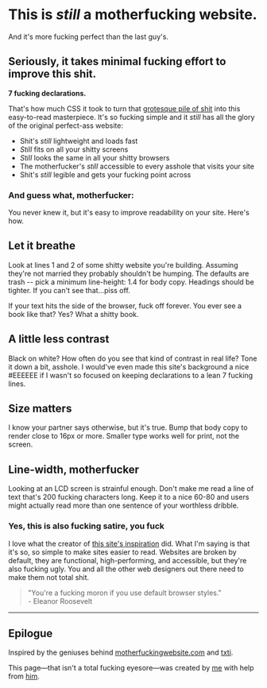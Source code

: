 <!DOCTYPE html>
<html>
   <head>
   	   <meta charset="utf-8" />
   	   <link rel="stylesheet" href="style.css" />
	   <title>Bettter Motherfucking Website</title>
   </head>

   <body>
   	   <h1>This is <em>still</em> a motherfucking website.</h1>
   	   <p>And it's more fucking perfect than the last guy's.</p>
   	   <h2>Seriously, it takes minimal fucking effort to improve this shit.</h2>
   	   <p><strong>7 fucking declarations.</strong></p>
   	   <p>That's how much CSS it took to turn that <a href="http://motherfuckingwebsite.com">grotesque pile of shit</a> into this easy-to-read masterpiece. It's so fucking simple and it <em>still</em> has all the glory of the original perfect-ass website:
   	     <ul>
   	   	    <li>Shit's <em>still</em> lightweight and loads fast</li>
   	   	    <li><em>Still</em> fits on all your shitty screens</li>
   	   	    <li><em>Still</em> looks the same in all your shitty browsers</li>
   	   	    <li>The motherfucker's <em>still</em> accessible to every asshole that visits your site</li>
   	   	    <li>Shit's <em>still</em> legible and gets your fucking point across</li>
   	     </ul>
   	   </p>
   	   <h3>And guess what, motherfucker:</h3>
   	   <p>You never knew it, but it's easy to improve readability on your site. Here's how.</p>
   	   <h2>Let it breathe</h2>
   	   <p>Look at lines 1 and 2 of some shitty website you're building. Assuming they're not married they probably shouldn't be humping. The defaults are trash -- pick a minimum <span class="spec"> line-height: 1.4</span> for body copy. Headings should be tighter. If you can't see that...piss off.</p>
   	   <p>If your text hits the side of the browser, fuck off forever. You ever see a book like that? Yes? What a shitty book.</p>
   	   <h2>A little less contrast</h2>
   	   <p>Black on white? How often do you see that kind of contrast in real life? Tone it down a bit, asshole. I would've even made this site's background a nice <span class="spec">#EEEEEE</span> if I wasn't so focused on keeping declarations to a lean 7 fucking lines.</p>
   	   <h2>Size matters</h2>
   	   <p>I know your partner says otherwise, but it's true. Bump that body copy to render close to 16px or more. Smaller type works well for print, not the screen.</p>
   	   <h2>Line-width, motherfucker</h2>
   	   <p>Looking at an LCD screen is strainful enough. Don't make me read a line of text that's 200 fucking characters long. Keep it to a nice 60-80 and users might actually read more than one sentence of your worthless dribble.</p>
   	   <h3>Yes, this is also fucking satire, you fuck</h3>
   	   <p>I love what the creator of <a href="http://motherfuckingwebsite.com">this site's inspiration</a> did. What I'm saying is that it's so, so simple to make sites easier to read. Websites are broken by default, they are functional, high-performing, and accessible, but they're also fucking ugly. You and all the other web designers out there need to make them not total shit.</p>
   	   <blockquote>"You're a fucking moron if you use default browser styles."<br  />- Eleanor Roosevelt</blockquote>
   	   <hr>
   	   <h2>Epilogue</h2>
   	   <p>Inspired by the geniuses behind <a href="http://motherfuckingwebsite.com">motherfuckingwebsite.com</a> and <a href="http://txti.es">txti</a>.</p>
   	   <p>This page—that isn't a total fucking eyesore—was created by <a href="https://twitter.com/drew_mc">me</a> with help from <a href="https://twitter.com/gabehammersmith">him</a>.</p>
   </body>
</html>
